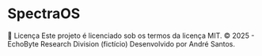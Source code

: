 # SpectraOS
📌 Licença Este projeto é licenciado sob os termos da licença MIT. © 2025 - EchoByte Research Division (fictício) Desenvolvido por André Santos.
